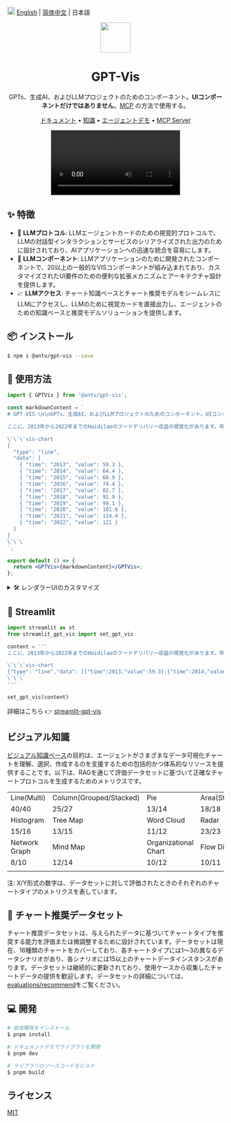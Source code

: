 <img src="https://gw.alipayobjects.com/zos/antfincdn/R8sN%24GNdh6/language.svg" width="18"> [English](./README.md) | [简体中文](./README.zh-CN.md) | 日本語

<div align="center">
  <img src="https://github.com/eosphoros-ai/GPT-Vis/assets/17919400/c8804ffb-d3d6-45d3-846f-cf217681ab05" height=70">
</div>

<h1 align="center">GPT-Vis</h1>

<div align="center">

GPTs、生成AI、およびLLMプロジェクトのためのコンポーネント。**UIコンポーネントだけではありません**。[MCP](https://github.com/antvis/mcp-server-chart) の方法で使用する。

<p align="center">
  <a href="https://gpt-vis.antv.vision" target="_blank">ドキュメント</a> •
  <a href="/knowledges" target="_blank">知識</a> •
  <a href="https://www.tbox.cn/share/202504APmv6c00373739?platform=WebService" target="_blank">エージェントデモ</a> •
  <a href="https://github.com/antvis/mcp-server-chart" target="_blank">MCP Server</a>
</p>
</div>

<div align="center">
  <video src="https://github.com/user-attachments/assets/b8eb4a89-b0ed-4a39-8fab-316161949446" />
</div>

## ✨ 特徴

- 🤖 **LLMプロトコル**: LLMエージェントカードのための視覚的プロトコルで、LLMの対話型インタラクションとサービスのシリアライズされた出力のために設計されており、AIアプリケーションへの迅速な統合を容易にします。
- 🍡 **LLMコンポーネント**: LLMアプリケーションのために開発されたコンポーネントで、20以上の一般的なVISコンポーネントが組み込まれており、カスタマイズされたUI要件のための便利な拡張メカニズムとアーキテクチャ設計を提供します。
- 📈 **LLMアクセス**: チャート知識ベースとチャート推奨モデルをシームレスにLLMにアクセスし、LLMのために視覚カードを直接出力し、エージェントのための知識ベースと推奨モデルソリューションを提供します。

## 📦 インストール

```bash
$ npm i @antv/gpt-vis --save
```

## 🔨 使用方法

```jsx
import { GPTVis } from '@antv/gpt-vis';

const markdownContent = `
# GPT-VIS \n\nGPTs、生成AI、およびLLMプロジェクトのためのコンポーネント。UIコンポーネントだけではありません。

ここに、2013年から2022年までのHaidilaoのフードデリバリー収益の視覚化があります。年々着実に増加しており、特に最近の年では顕著な*成長*が見られます。

\`\`\`vis-chart
{
  "type": "line",
  "data": [
    { "time": "2013", "value": 59.3 },
    { "time": "2014", "value": 64.4 },
    { "time": "2015", "value": 68.9 },
    { "time": "2016", "value": 74.4 },
    { "time": "2017", "value": 82.7 },
    { "time": "2018", "value": 91.9 },
    { "time": "2019", "value": 99.1 },
    { "time": "2020", "value": 101.6 },
    { "time": "2021", "value": 114.4 },
    { "time": "2022", "value": 121 }
  ]
}
\`\`\`
`;

export default () => {
  return <GPTVis>{markdownContent}</GPTVis>;
};
```

<details>
<summary>🛠 レンダラーUIのカスタマイズ</summary>

```jsx
import { GPTVisLite, withChartCode, ChartType, Pie } from '@antv/gpt-vis';

const markdownContent = `
\`\`\`my-ui
my data
\`\`\`

\`\`\`vis-chart
{
  "type": "pie",
  "data": [
    { "category": "カテゴリ1", "value": 27 },
    { "category": "カテゴリ2", "value": 25 },
    { "category": "カテゴリ3", "value": 18 },
    { "category": "その他", "value": 5 }
  ]
}
\`\`\`
`;

const customRenderers = { 'my-ui': ({ children }) => <div>{children}</div> };
const components = {
  code: withChartCode({
    languageRenderers: customRenderers, // カスタムブロックレンダラーを登録
    components: { [ChartType.Pie]: Pie }, // パイチャートを登録
  }),
};

export default () => {
  return <GPTVisLite components={components}>{markdownContent}</GPTVisLite>;
};
```

</details>

## 🐍 Streamlit

```python
import streamlit as st
from streamlit_gpt_vis import set_gpt_vis

content = '''
ここに、2013年から2022年までのHaidilaoのフードデリバリー収益の視覚化があります。年々着実に増加しており、特に最近の年では顕著な*成長*が見られます。

\`\`\`vis-chart
{"type": "line","data": [{"time":2013,"value":59.3},{"time":2014,"value":64.4},{"time":2015,"value":68.9},{"time":2016,"value":74.4},{"time":2017,"value":82.7},{"time":2018,"value":91.9},{"time":2019,"value":99.1},{"time":2020,"value":101.6},{"time":2021,"value":114.4},{"time":2022,"value":121}]}
\`\`\`
'''

set_gpt_vis(content)
```

詳細はこちら 👉 [streamlit-gpt-vis](https://github.com/antvis/GPT-Vis/tree/main/bindings/streamlit-gpt-vis)

## ビジュアル知識

[ビジュアル知識ベース](https://github.com/antvis/GPT-Vis/tree/main/knowledges)の目的は、エージェントがさまざまなデータ可視化チャートを理解、選択、作成するのを支援するための包括的かつ体系的なリソースを提供することです。以下は、RAGを通じて評価データセットに基づいて正確なチャートプロトコルを生成するためのメトリクスです。

|               |                         |                      |               |                      |                 |         |
| ------------- | ----------------------- | -------------------- | ------------- | -------------------- | --------------- | ------- |
| Line(Multi)   | Column(Grouped/Stacked) | Pie                  | Area(Stacked) | Bar(Grouped/Stacked) | Scatter(Bubble) | Heatmap |
| 40/40         | 25/27                   | 13/14                | 18/18         | 18/20                | 10/10           | 9/10    |
| Histogram     | Tree Map                | Word Cloud           | Radar         | Dual Axis            | Rich Text NTV   | Pin Map |
| 15/16         | 13/15                   | 11/12                | 23/23         | 13/14                | 7.3/10          | 10/11   |
| Network Graph | Mind Map                | Organizational Chart | Flow Diagram  | Fishbone Diagram     |                 |         |
| 8/10          | 12/14                   | 10/12                | 10/11         | 10/12                |                 |         |
|               |                         |                      |               |                      |                 |         |

注: X/Y形式の数字は、データセットに対して評価されたときのそれぞれのチャートタイプのメトリクスを表しています。

## 🤖 チャート推奨データセット

チャート推奨データセットは、与えられたデータに基づいてチャートタイプを推奨する能力を評価または微調整するために設計されています。データセットは現在、16種類のチャートをカバーしており、各チャートタイプには1〜3の異なるデータシナリオがあり、各シナリオには15以上のチャートデータインスタンスがあります。データセットは継続的に更新されており、使用ケースから収集したチャートデータの提供を歓迎します。データセットの詳細については、[evaluations/recommend](https://github.com/antvis/GPT-Vis/blob/main/evaluations/datastes/recommend/README.en.md)をご覧ください。

## 💻 開発

```bash
# 依存関係をインストール
$ pnpm install

# ドキュメントデモでライブラリを開発
$ pnpm dev

# ライブラリのソースコードをビルド
$ pnpm build
```

## ライセンス

[MIT](./LICENSE)
